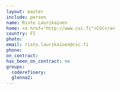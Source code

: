 ```yaml
---
layout: master
include: person
name: Risto Laurikainen
home: <a href="http://www.csc.fi">CSC</a>
country: FI
photo:
email: risto.laurikainen@csc.fi
phone:
on_contract:
has_been_on_contract: no
groups:
  coderefinery:
  glenna2:
---
```

